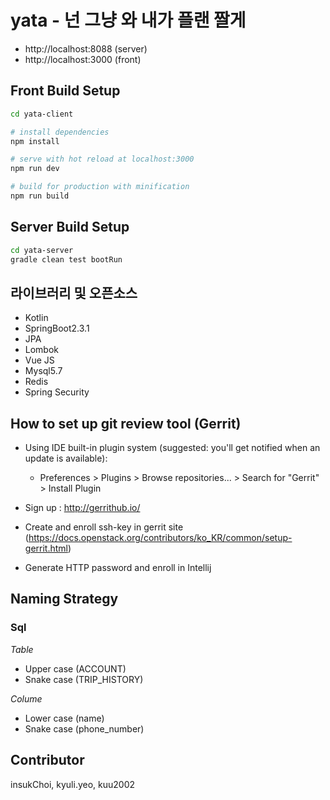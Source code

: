 yata - 넌 그냥 와 내가 플랜 짤게
==========================

- http://localhost:8088 (server)
- http://localhost:3000 (front)

## Front Build Setup

``` bash
cd yata-client

# install dependencies
npm install

# serve with hot reload at localhost:3000
npm run dev

# build for production with minification
npm run build
```

## Server Build Setup

``` bash
cd yata-server
gradle clean test bootRun
```

## 라이브러리 및 오픈소스
- Kotlin
- SpringBoot2.3.1
- JPA
- Lombok
- Vue JS
- Mysql5.7
- Redis
- Spring Security



## How to set up git review tool (Gerrit)

- Using IDE built-in plugin system (suggested: you'll get notified when an update is available):
  - Preferences > Plugins > Browse repositories... > Search for "Gerrit" > Install Plugin

- Sign up : http://gerrithub.io/
- Create and enroll ssh-key in gerrit site (https://docs.openstack.org/contributors/ko_KR/common/setup-gerrit.html)
- Generate HTTP password and enroll in Intellij 

## Naming Strategy

### Sql
*Table*
- Upper case (ACCOUNT)
- Snake case (TRIP_HISTORY)

*Colume*
- Lower case (name)
- Snake case (phone_number)

## Contributor
insukChoi, kyuli.yeo, kuu2002
